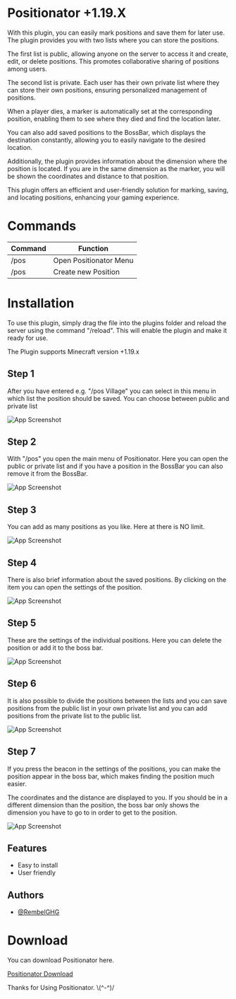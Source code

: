 # Positionator     +1.19.X

With this plugin, you can easily mark positions and save them for later use. The plugin provides you with two lists where you can store the positions.

The first list is public, allowing anyone on the server to access it and create, edit, or delete positions. This promotes collaborative sharing of positions among users.

The second list is private. Each user has their own private list where they can store their own positions, ensuring personalized management of positions.

When a player dies, a marker is automatically set at the corresponding position, enabling them to see where they died and find the location later.

You can also add saved positions to the BossBar, which displays the destination constantly, allowing you to easily navigate to the desired location.

Additionally, the plugin provides information about the dimension where the position is located. If you are in the same dimension as the marker, you will be shown the coordinates and distance to that position.

This plugin offers an efficient and user-friendly solution for marking, saving, and locating positions, enhancing your gaming experience.


# Commands

| Command      | Function                   |
|-----------|---------------------------------|
| /pos  | Open Positionator Menu  |
| /pos <Position Name>  | Create new Position  |

# Installation

To use this plugin, simply drag the file into the plugins folder and reload the server using the command "/reload". This will enable the plugin and make it ready for use.

The Plugin supports Minecraft version +1.19.x
## Step 1
After you have entered e.g. "/pos Village" you can select in this menu in which list the position should be saved.
You can choose between public and private list

![App Screenshot](https://i.ibb.co/d6pNDxv/2023-06-10-01-47-49.png)
## Step 2
With "/pos" you open the main menu of Positionator.
Here you can open the public or private list and if you have a position in the BossBar you can also remove it from the BossBar.

![App Screenshot](https://i.ibb.co/FB3p6PP/2023-06-10-01-48-21.png)
## Step 3

You can add as many positions as you like.
Here at there is NO limit.

![App Screenshot](https://i.ibb.co/TY4ZH16/2023-06-10-01-39-00.png)
## Step 4

There is also brief information about the saved positions.
By clicking on the item you can open the settings of the position.

![App Screenshot](https://i.ibb.co/s6t2bdq/2023-06-10-01-37-39.png)
## Step 5

These are the settings of the individual positions.
Here you can delete the position or add it to the boss bar.

![App Screenshot](https://i.ibb.co/V3rY2ff/2023-06-10-01-39-24.png)
## Step 6

It is also possible to divide the positions between the lists and you can save positions from the public list in your own private list and you can add positions from the private list to the public list.

![App Screenshot](https://i.ibb.co/MR7z1ND/2023-06-10-01-40-12.png)
## Step 7

If you press the beacon in the settings of the positions, you can make the position appear in the boss bar, which makes finding the position much easier.

The coordinates and the distance are displayed to you.
If you should be in a different dimension than the position, the boss bar only shows the dimension you have to go to in order to get to the position.

![App Screenshot](https://i.ibb.co/dcVXqJX/2023-06-10-01-36-51.png)
## Features

- Easy to install
- User friendly


## Authors

- [@RembelGHG](https://github.com/JSander1808)


# Download

You can download Positionator here.

[Positionator Download](https://github.com/JSander1808/Positionator/releases/tag/Minecraft-Plugin)

Thanks for Using Positionator.   \\(^-^)/
 
